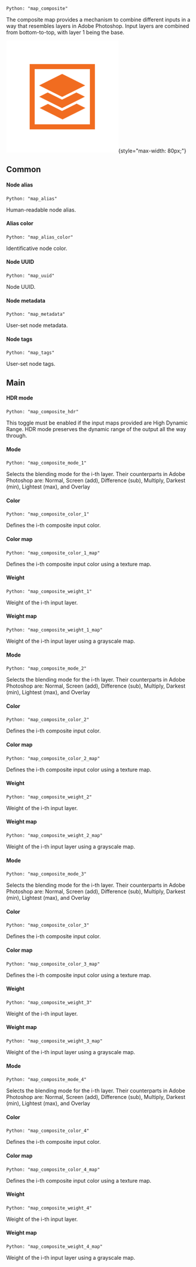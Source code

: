 `Python: "map_composite"`

The composite map provides a mechanism to combine different inputs in a way that resembles layers in Adobe Photoshop. Input layers are combined from bottom-to-top, with layer 1 being the base.

![Icon](map_composite_swatch.png "Icon"){style="max-width: 80px;"}

## Common

#### Node alias
`Python: "map_alias"`

Human-readable node alias.

#### Alias color
`Python: "map_alias_color"`

Identificative node color.

#### Node UUID
`Python: "map_uuid"`

Node UUID.

#### Node metadata
`Python: "map_metadata"`

User-set node metadata.

#### Node tags
`Python: "map_tags"`

User-set node tags.

## Main

#### HDR mode
`Python: "map_composite_hdr"`

This toggle must be enabled if the input maps provided are High Dynamic Range. HDR mode preserves the dynamic range of the output all the way through.

#### Mode
`Python: "map_composite_mode_1"`

Selects the blending mode for the i-th layer. Their counterparts in Adobe Photoshop are: Normal, Screen (add), Difference (sub), Multiply, Darkest (min), Lightest (max), and Overlay

#### Color
`Python: "map_composite_color_1"`

Defines the i-th composite input color.

#### Color map
`Python: "map_composite_color_1_map"`

Defines the i-th composite input color using a texture map.

#### Weight
`Python: "map_composite_weight_1"`

Weight of the i-th input layer.

#### Weight map
`Python: "map_composite_weight_1_map"`

Weight of the i-th input layer using a grayscale map.

#### Mode
`Python: "map_composite_mode_2"`

Selects the blending mode for the i-th layer. Their counterparts in Adobe Photoshop are: Normal, Screen (add), Difference (sub), Multiply, Darkest (min), Lightest (max), and Overlay

#### Color
`Python: "map_composite_color_2"`

Defines the i-th composite input color.

#### Color map
`Python: "map_composite_color_2_map"`

Defines the i-th composite input color using a texture map.

#### Weight
`Python: "map_composite_weight_2"`

Weight of the i-th input layer.

#### Weight map
`Python: "map_composite_weight_2_map"`

Weight of the i-th input layer using a grayscale map.

#### Mode
`Python: "map_composite_mode_3"`

Selects the blending mode for the i-th layer. Their counterparts in Adobe Photoshop are: Normal, Screen (add), Difference (sub), Multiply, Darkest (min), Lightest (max), and Overlay

#### Color
`Python: "map_composite_color_3"`

Defines the i-th composite input color.

#### Color map
`Python: "map_composite_color_3_map"`

Defines the i-th composite input color using a texture map.

#### Weight
`Python: "map_composite_weight_3"`

Weight of the i-th input layer.

#### Weight map
`Python: "map_composite_weight_3_map"`

Weight of the i-th input layer using a grayscale map.

#### Mode
`Python: "map_composite_mode_4"`

Selects the blending mode for the i-th layer. Their counterparts in Adobe Photoshop are: Normal, Screen (add), Difference (sub), Multiply, Darkest (min), Lightest (max), and Overlay

#### Color
`Python: "map_composite_color_4"`

Defines the i-th composite input color.

#### Color map
`Python: "map_composite_color_4_map"`

Defines the i-th composite input color using a texture map.

#### Weight
`Python: "map_composite_weight_4"`

Weight of the i-th input layer.

#### Weight map
`Python: "map_composite_weight_4_map"`

Weight of the i-th input layer using a grayscale map.

